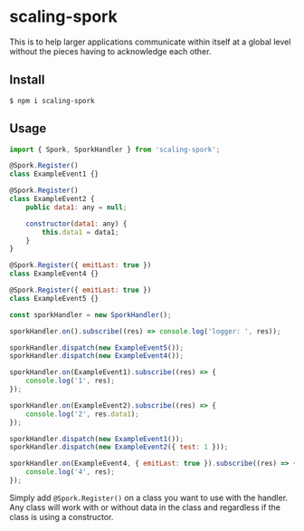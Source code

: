 # scaling-spork

This is to help larger applications communicate within itself at a global level
without the pieces having to acknowledge each other.

## Install

```
$ npm i scaling-spork
```

## Usage

```js
import { Spork, SporkHandler } from 'scaling-spork';

@Spork.Register()
class ExampleEvent1 {}

@Spork.Register()
class ExampleEvent2 {
    public data1: any = null;

    constructor(data1: any) {
        this.data1 = data1;
    }
}

@Spork.Register({ emitLast: true })
class ExampleEvent4 {}

@Spork.Register({ emitLast: true })
class ExampleEvent5 {}

const sporkHandler = new SporkHandler();

sporkHandler.on().subscribe((res) => console.log('logger: ', res));

sporkHandler.dispatch(new ExampleEvent5());
sporkHandler.dispatch(new ExampleEvent4());

sporkHandler.on(ExampleEvent1).subscribe((res) => {
    console.log('1', res);
});

sporkHandler.on(ExampleEvent2).subscribe((res) => {
    console.log('2', res.data1);
});

sporkHandler.dispatch(new ExampleEvent1());
sporkHandler.dispatch(new ExampleEvent2({ test: 1 }));

sporkHandler.on(ExampleEvent4, { emitLast: true }).subscribe((res) => {
    console.log('4', res);
});
```

Simply add `@Spork.Register()` on a class you want to use with the handler.
Any class will work with or without data in the class and regardless if the class is using a constructor.
